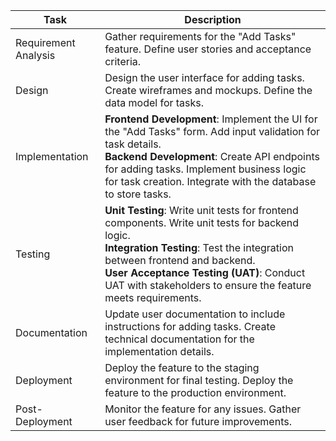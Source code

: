 | Task                | Description                                                                 |
|---------------------|-----------------------------------------------------------------------------|
| Requirement Analysis| Gather requirements for the "Add Tasks" feature. Define user stories and acceptance criteria. |
| Design              | Design the user interface for adding tasks. Create wireframes and mockups. Define the data model for tasks. |
| Implementation      | **Frontend Development**: Implement the UI for the "Add Tasks" form. Add input validation for task details. <br> **Backend Development**: Create API endpoints for adding tasks. Implement business logic for task creation. Integrate with the database to store tasks. |
| Testing             | **Unit Testing**: Write unit tests for frontend components. Write unit tests for backend logic. <br> **Integration Testing**: Test the integration between frontend and backend. <br> **User Acceptance Testing (UAT)**: Conduct UAT with stakeholders to ensure the feature meets requirements. |
| Documentation       | Update user documentation to include instructions for adding tasks. Create technical documentation for the implementation details. |
| Deployment          | Deploy the feature to the staging environment for final testing. Deploy the feature to the production environment. |
| Post-Deployment     | Monitor the feature for any issues. Gather user feedback for future improvements. |